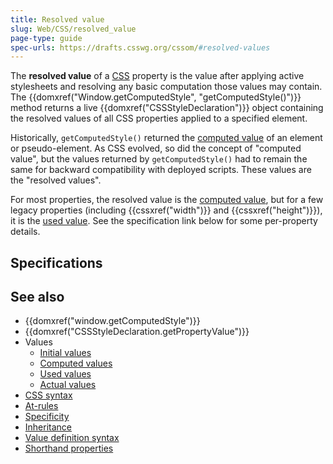 ```yaml
---
title: Resolved value
slug: Web/CSS/resolved_value
page-type: guide
spec-urls: https://drafts.csswg.org/cssom/#resolved-values
---
```




The **resolved value** of a [CSS](/Web/CSS) property is the value after applying active stylesheets and resolving any basic computation those values may contain. The {{domxref("Window.getComputedStyle", "getComputedStyle()")}} method returns a live {{domxref("CSSStyleDeclaration")}} object containing the resolved values of all CSS properties applied to a specified element.

Historically, `getComputedStyle()` returned the [computed value](/Web/CSS/computed_value) of an element or pseudo-element. As CSS evolved, so did the concept of "computed value", but the values returned by `getComputedStyle()` had to remain the same for backward compatibility with deployed scripts. These values are the "resolved values".

For most properties, the resolved value is the [computed value](/Web/CSS/computed_value), but for a few legacy properties (including {{cssxref("width")}} and {{cssxref("height")}}), it is the [used value](/Web/CSS/used_value). See the specification link below for some per-property details.

## Specifications



## See also

- {{domxref("window.getComputedStyle")}}
- {{domxref("CSSStyleDeclaration.getPropertyValue")}}
- Values
  - [Initial values](/Web/CSS/initial_value)
  - [Computed values](/Web/CSS/computed_value)
  - [Used values](/Web/CSS/used_value)
  - [Actual values](/Web/CSS/actual_value)
- [CSS syntax](/Web/CSS/Syntax)
- [At-rules](/Web/CSS/At-rule)
- [Specificity](/Web/CSS/Specificity)
- [Inheritance](/Web/CSS/Inheritance)
- [Value definition syntax](/Web/CSS/Value_definition_syntax)
- [Shorthand properties](/Web/CSS/Shorthand_properties)
